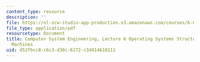 ```yaml
---
content_type: resource
description: ''
file: https://ol-ocw-studio-app-production.s3.amazonaws.com/courses/6-033-computer-system-engineering-spring-2018/d52fbcc8c6c3d30c6272c3d414618111_MIT6_033S18lec6.pdf
file_type: application/pdf
resourcetype: Document
title: Computer System Engineering, Lecture 6 Operating Systems Structure and Virtual
  Machines
uid: d52fbcc8-c6c3-d30c-6272-c3d414618111
---
```

